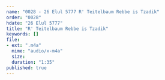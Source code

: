 ```yaml
---
name: "0028 - 26 Elul 5777 R' Teitelbaum Rebbe is Tzadik"
order: "0028"
hdate: "26 Elul 5777"
title: "R' Teitelbaum Rebbe is Tzadik"
keywords: []
file:
- ext: ".m4a"
  mime: "audio/x-m4a"
  size: 
  duration: "1:35"
published: true
---
```


